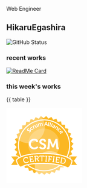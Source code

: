 Web Engineer

## HikaruEgashira

![GitHub Status](https://github-readme-stats.vercel.app/api?username=HikaruEgashira&count_private=true&show_icons=true&theme=nord)
### recent works

[![ReadMe Card](https://github-readme-stats.vercel.app/api/pin/?username=twin-te&repo=twinte-front&theme=nord)](https://github.com/twin-te/twinte-front)

### this week's works

{{ table }}

<img src="./image/seal-csm.png" alt="" data-canonical-src="./image/seal-csm.png" width="200" height="200" />
